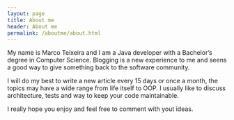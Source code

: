 ```yaml
---
layout: page
title: About me
header: About me
permalink: /aboutme/about.html
---
```


My name is Marco Teixeira and I am a Java developer with a Bachelor’s degree in Computer Science. Blogging is a new experience to me and seens a good way to give something back to the software community.

I will do my best to write a new article every 15 days or once a month, the topics may have a wide range from life itself to OOP. I usually like to discuss architecture, tests and way to keep your code maintainable.

I really hope you enjoy and feel free to comment with yout ideas.
